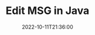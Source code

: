 ---
############################# Static ############################
layout: "auto-gen-editor"
date: 2022-10-11T21:36:00
draft: false
otherformats: doc docx docm dotx rtf odt xls xlsx xlsm ppt pptx pptm mobi epub html mhtml txt xml eml mbox

############################# Head ############################
head_title: "MSG Editor — Edit MSG in Java"
head_description: "How to edit MSG in Java using a few lines of code? Use GroupDocs documents processing APIs to edit, update and save 30+ file formats."

############################# Header ############################
title: "Edit MSG in Java"
description: "Effective and robust MSG editing using server side GroupDocs.Editor for Java APIs, without the use of any software like Microsoft or Open Office."
bg_image: "https://cms.admin.containerize.com/templates/aspose/App_Themes/V3/images/bg/header1.png"
bg_overlay: false
button:
    enable: true
    icon: "fas fa-arrow-down"
    label: "Download Free Trial"
    link: "https://downloads.groupdocs.com/editor/java"

############################# SubMenu ############################
submenu:
    enable: true

    left:
        img_alt: "GroupDocs.Editor for Java"
        image: "https://cms.admin.containerize.com/templates/groupdocs/images/product-logos/90x90-noborder/groupdocs-editor-java.png"
        product: "GroupDocs.Editor"
        platform: "Java"

    middle:
        button:

            # button loop
            - link: "https://apireference.groupdocs.com/editor/java"
              text: "API Reference"

            # button loop
            - link: "https://github.com/groupdocs-editor"
              text: "Code Examples"

            # button loop
            - link: "https://products.groupdocs.app/editor/family"
              text: "Live Demos"

            # button loop
            - link: "https://purchase.groupdocs.com/pricing/editor/java"
              text: "Pricing"

    right:
        link_download: "https://downloads.groupdocs.com/editor"
        link_learn: "https://docs.groupdocs.com/editor/java"
        link_buy: "https://purchase.groupdocs.com"

############################# About ############################
about:
    enable: true
    title: "About GroupDocs.Editor for Java API"
    content: |
        [GroupDocs.Editor for Java](/editor/java/) API is a right choice to edit Microsoft Word, Excel, PowerPoint, Open Office documents and presentations. GroupDocs.Editor is a standalone API that is suitable for server side and back-end systems where high performance is required. It does not depend on any software like Microsoft or Open Office.

############################# Steps ############################
steps:
    enable: true
    title_left: "Steps to Edit MSG in Java"
    content_left: |
        [GroupDocs.Editor for Java](/editor/java/) provides an easy and straightforward way for developers to edit the MSG files using a few lines of code.
        * Create an instance of `Editor` class with mandatory file path or byte stream and load the MSG file
        * Create & set the `EmailEditOptions` class instance for the MSG file format
        * Call `Editor.Edit()` method and obtain MSG document in HTML format that is easily editable with any WYSIWYG-editor.
        * Call `Editor.Save()` method and save edited MSG file using `EmailSaveOptions` class

        
    title_right: "System Requirements"
    content_right: |
        A basic document editing with GroupDocs.Editor for Java APIs can be done by implementing a few easy steps. Our APIs are supported on all major platforms and operating systems. Before executing the code below, please make sure that you have the following prerequisites installed on your system.

        * Operating Systems: Microsoft Windows, Linux, MacOS
        * Development Environments: NetBeans, IntelliJ IDEA, Eclipse
        * Frameworks: Java 7 (1.7) and above
        * Get the latest version of GroupDocs.Editor for Java downloaded from [Maven](https://repository.groupdocs.com/editor/)
        
    code: |        
        ```java
        // Load the MSG file into Editor
        Editor editor = new Editor("source.msg");

        // Create and adjust the edit options
        EmailEditOptions editOptions = new EmailEditOptions();

        // Open input MSG document for edit — obtain an intermediate document, that can be edited
        EditableDocument beforeEdit = editor.edit(editOptions);

        // Grab MSG document content and associated resources from editable document
        string content = beforeEdit.getEmbeddedHtml();

        // Send the content to WYSIWYG-editor, edit it there, and send edited content back to the server-side
        // This step simulates a such operation
        string updatedContent = content.replace("project", "Edited project");

        // Grab edited content and resources from WYSIWYG-editor and create a new EditableDocument instance from it
        EditableDocument afterEdit = EditableDocument.fromMarkup(updatedContent, null);

        // Create a save options
        EmailSaveOptions saveOptions = new EmailSaveOptions();

        // Save edited MSG document to the file
        editor.save(afterEdit, "edited.msg", saveOptions);
        ```
        
############################# Demos ############################
demos:
    enable: true
    title: "MSG Editor Live Demos"
    content: |
        Edit MSG right now by visiting [GroupDocs.Editor Live Demos](https://products.groupdocs.app/editor/family) website.  
        The live demo has the following benefits
        
############################# More Formats ############################
more_formats:
    enable: true
    title: "Other Supported Editors"
    content: |
        You can also edit other file formats. Please see the complete list below.


############################# Back to top ###############################
back_to_top:
    enable: true
---